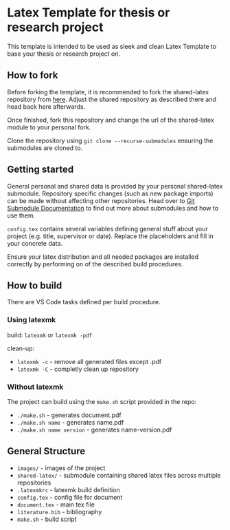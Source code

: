 # Latex Template for thesis or research project

This template is intended to be used as sleek and clean Latex Template to base your thesis or research project on.

## How to fork

Before forking the template, it is recommended to fork the shared-latex repository from [here](https://gitlab.com/latex-template/shared-latex.git).
Adjust the shared repository as described there and head back here afterwards.

Once finished, fork this repository and change the url of the shared-latex module to your personal fork.

Clone the repository using `git clone --recurse-submodules` ensuring the submodules are cloned to.

## Getting started

General personal and shared data is provided by your personal shared-latex submodule.
Repository specific changes (such as new package imports) can be made without affecting other repositories.
Head over to [Git Submodule Documentation](https://git-scm.com/book/en/v2/Git-Tools-Submodules) to find out more about submodules and how to use them.

`config.tex` contains several variables defining general stuff about your project (e.g. title, supervisor or date).
Replace the placeholders and fill in your concrete data.

Ensure your latex distribution and all needed packages are installed correctly by performing on of the described build procedures.

## How to build

There are VS Code tasks defined per build procedure.

### Using latexmk

build: `latexmk` or `latexmk -pdf`

clean-up:

* `latexmk -c` - remove all generated files except .pdf
* `latexmk -C` - completly clean up repository

### Without latexmk

The project can build using the `make.sh` script provided in the repo:

* `./make.sh` - generates document.pdf
* `./make.sh name` - generates name.pdf
* `./make.sh name version` - generates name-version.pdf

## General Structure

* `images/` - images of the project
* `shared-latex/` - submodule containing shared latex files across multiple repositories
* `.latexmkrc` - latexmk build definition
* `config.tex` - config file for document
* `document.tex` - main tex file 
* `literature.bib` - bibliography
* `make.sh` - build script